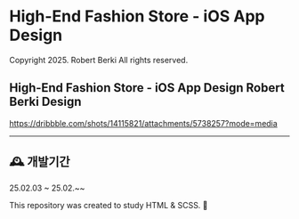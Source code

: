 # High-End Fashion Store - iOS App Design

Copyright 2025. Robert Berki All rights reserved.

## High-End Fashion Store - iOS App Design Robert Berki Design

<https://dribbble.com/shots/14115821/attachments/5738257?mode=media>

---

## 🕰️ 개발기간

25.02.03 ~ 25.02.~~

This repository was created to study HTML & SCSS. 💖
